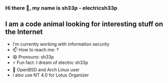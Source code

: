 ### Hi there 👋, my name is sh33p - electricsh33p

## I am a code animal looking for interesting stuff on the Internet

* I'm currently working with information security
* 📫 How to reach me: ?
* 😄 Pronouns: sh33p
* ⚡ Fun fact: I dream of electric sh33p
* 🐡 OpenBSD and Arch Linux user
* I also use NT 4.0 for Lotus Organizer

